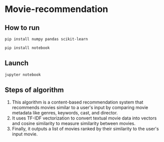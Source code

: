 # Movie-recommendation

## How to run
```
pip install numpy pandas scikit-learn

pip install notebook

```
## Launch
```
jupyter notebook

```


## Steps of algorithm

1. This algorithm is a content-based recommendation system that recommends movies similar to a user's input by comparing movie metadata like genres, keywords, cast, and director.
2. It uses TF-IDF vectorization to convert textual movie data into vectors and cosine similarity to measure similarity between movies.
3. Finally, it outputs a list of movies ranked by their similarity to the user's input movie.


